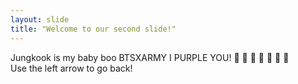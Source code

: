 ```yaml
---
​layout​: ​slide​
​title​: ​"​Welcome to our second slide!​"​
---
```

​Jungkook is my baby boo
BTSXARMY 
I PURPLE YOU! 💜 💜 💜 💜 💜 💜 💜 
​Use the left arrow to go back!
